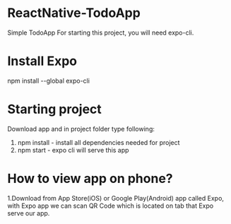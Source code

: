 # ReactNative-TodoApp
Simple TodoApp
For starting this project, you will need expo-cli.
# Install Expo
npm install --global expo-cli
# Starting project
Download app and in project folder type following:
1. npm install - install all dependencies needed for project
2. npm start - expo cli will serve this app
# How to view app on phone?
1.Download from App Store(iOS) or Google Play(Android) app called Expo, with Expo
app we can scan QR Code which is located on tab that Expo serve our app.
